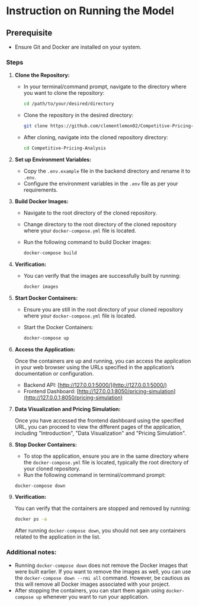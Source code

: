 # Instruction on Running the Model

## Prerequisite
-  Ensure Git and Docker are installed on your system.


### Steps

1. **Clone the Repository:**

   - In your terminal/command prompt, navigate to the directory where you want to clone the repository:

        ```bash
        cd /path/to/your/desired/directory
        ```

   - Clone the repository in the desired directory:

        ```bash
        git clone https://github.com/clementlemon02/Competitive-Pricing-Analysis.git
        ```

   - After cloning, navigate into the cloned repository directory:

        ```bash
        cd Competitive-Pricing-Analysis
        ```

2. **Set up Environment Variables:**

   - Copy the `.env.example` file in the backend directory and rename it to `.env`.
   - Configure the environment variables in the `.env` file as per your requirements.

3. **Build Docker Images:**

   - Navigate to the root directory of the cloned repository.
   - Change directory to the root directory of the cloned repository where your `docker-compose.yml` file is located.
   - Run the following command to build Docker images:

        ```bash
        docker-compose build
        ```

4. **Verification:**

    - You can verify that the images are successfully built by running:

        ```bash
        docker images
        ```

5. **Start Docker Containers:**

   - Ensure you are still in the root directory of your cloned repository where your `docker-compose.yml` file is located.
   - Start the Docker Containers:

        ```bash
        docker-compose up
        ```

6. **Access the Application:**

   Once the containers are up and running, you can access the application in your web browser using the URLs specified in the application’s documentation or configuration.

   - Backend API: [http://127.0.0.1:5000/](http://127.0.0.1:5000/)
   - Frontend Dashboard: [http://127.0.0.1:8050/pricing-simulation](http://127.0.0.1:8050/pricing-simulation)

7. **Data Visualization and Pricing Simulation:**

   Once you have accessed the frontend dashboard using the specified URL, you can proceed to view the different pages of the application, including "Introduction", "Data Visualization" and "Pricing Simulation".

8. **Stop Docker Containers:**

   - To stop the application, ensure you are in the same directory where the `docker-compose.yml` file is located, typically the root directory of your cloned repository.
   - Run the following command in terminal/command prompt:

   ```bash
   docker-compose down
   ```

9. **Verification:**

   You can verify that the containers are stopped and removed by running:

   ```bash
   docker ps -a
   ```

   After running `docker-compose down`, you should not see any containers related to the application in the list.

### Additional notes:

- Running `docker-compose down` does not remove the Docker images that were built earlier. If you want to remove the images as well, you can use the `docker-compose down --rmi all` command. However, be cautious as this will remove all Docker images associated with your project.
- After stopping the containers, you can start them again using `docker-compose up` whenever you want to run your application.
```
